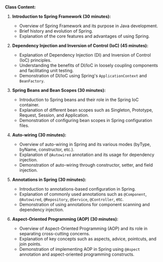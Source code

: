 **Class Content:**

1. **Introduction to Spring Framework (30 minutes):**
   - Overview of Spring Framework and its purpose in Java development.
   - Brief history and evolution of Spring.
   - Explanation of the core features and advantages of using Spring.

2. **Dependency Injection and Inversion of Control (IoC) (45 minutes):**
   - Explanation of Dependency Injection (DI) and Inversion of Control (IoC) principles.
   - Understanding the benefits of DI/IoC in loosely coupling components and facilitating unit testing.
   - Demonstration of DI/IoC using Spring's `ApplicationContext` and `BeanFactory`.

3. **Spring Beans and Bean Scopes (30 minutes):**
   - Introduction to Spring beans and their role in the Spring IoC container.
   - Explanation of different bean scopes such as Singleton, Prototype, Request, Session, and Application.
   - Demonstration of configuring bean scopes in Spring configuration files.

4. **Auto-wiring (30 minutes):**
   - Overview of auto-wiring in Spring and its various modes (byType, byName, constructor, etc.).
   - Explanation of `@Autowired` annotation and its usage for dependency injection.
   - Demonstration of auto-wiring through constructor, setter, and field injection.

5. **Annotations in Spring (30 minutes):**
   - Introduction to annotations-based configuration in Spring.
   - Explanation of commonly used annotations such as `@Component`, `@Autowired`, `@Repository`, `@Service`, `@Controller`, etc.
   - Demonstration of using annotations for component scanning and dependency injection.

6. **Aspect-Oriented Programming (AOP) (30 minutes):**
   - Overview of Aspect-Oriented Programming (AOP) and its role in separating cross-cutting concerns.
   - Explanation of key concepts such as aspects, advice, pointcuts, and join points.
   - Demonstration of implementing AOP in Spring using `@Aspect` annotation and aspect-oriented programming constructs.